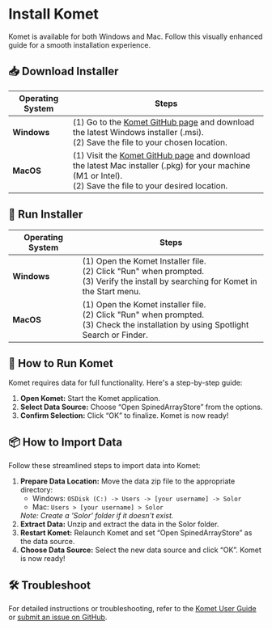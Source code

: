 # Install Komet

Komet is available for both Windows and Mac. Follow this visually enhanced guide for a smooth installation experience.

## 📥 Download Installer

| Operating System | Steps |
|------------------|-------|
| **Windows**      | (1️) Go to the [Komet GitHub page](https://github.com/ikmdev/komet/releases/tag/1.7.0) and download the latest Windows installer (.msi).<br />(2️) Save the file to your chosen location. |
| **MacOS**        | (1) Visit the [Komet GitHub page](https://github.com/ikmdev/komet/releases/tag/1.7.0) and download the latest Mac installer (.pkg) for your machine (M1 or Intel).<br />(2️) Save the file to your desired location. |

## 🔧 Run Installer

| Operating System | Steps |
|------------------|-------|
| **Windows**      | (1) Open the Komet Installer file.<br /> (2) Click "Run" when prompted.<br /> (3) Verify the install by searching for Komet in the Start menu. |
| **MacOS**        | (1) Open the Komet installer file.<br /> (2) Click "Run" when prompted.<br /> (3) Check the installation by using Spotlight Search or Finder. |



## 🚀 How to Run Komet

Komet requires data for full functionality. Here's a step-by-step guide:

<div style={{ backgroundColor: '#f0f8ff', padding: '15px', borderLeft: '5px solid #007bff', marginBottom: '20px' }}>
  <ol>
    <li><strong>Open Komet:</strong> Start the Komet application.</li>
    <li><strong>Select Data Source:</strong> Choose “Open SpinedArrayStore” from the options.</li>
    <li><strong>Confirm Selection:</strong> Click “OK” to finalize. Komet is now ready!</li>
  </ol>
</div>


## 📦 How to Import Data

Follow these streamlined steps to import data into Komet:

<div style={{ backgroundColor: '#fff0f5', padding: '15px', borderLeft: '5px solid #db7093', marginBottom: '20px' }}>
  <ol>
    <li><strong>Prepare Data Location:</strong> Move the data zip file to the appropriate directory:
      <ul>
        <li>Windows: <code>OSDisk (C:) -> Users -> [your username] -> Solor</code></li>
        <li>Mac: <code>Users > [your username] > Solor</code></li>
      </ul>
      <em>Note: Create a 'Solor' folder if it doesn't exist.</em>
    </li>
    <li><strong>Extract Data:</strong> Unzip and extract the data in the Solor folder.</li>
    <li><strong>Restart Komet:</strong> Relaunch Komet and set “Open SpinedArrayStore” as the data source.</li>
    <li><strong>Choose Data Source:</strong> Select the new data source and click “OK”. Komet is now ready!</li>
  </ol>
</div>


## 🛠️ Troubleshoot

For detailed instructions or troubleshooting, refer to the [Komet User Guide](#) or [submit an issue on GitHub](https://github.com/ikmdev/komet/issues).

